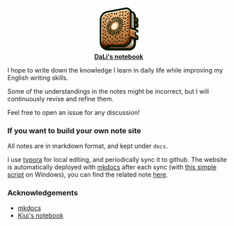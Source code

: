 
<p align="center">
    <picture>
    <img alt="note_logo" src="docs/_assets/icon.png" width="20%">
    </picture>
    </br>
    <b><a href="https://dali-jack.github.io/Notebooks/">DaLi's notebook</a></b>
</p>

I hope to write down the knowledge I learn in daily life while improving my English writing skills.

Some of the understandings in the notes might be incorrect, but I will continuously revise and refine them.

Feel free to open an issue for any discussion!

### If you want to build your own note site

All notes are in markdown format, and kept under `docs`.

I use [typora](https://typora.io/) for local editing, and periodically sync it to github.
The website is automatically deployed with [mkdocs](https://github.com/mkdocs/mkdocs) after each sync (with [this simple script](sync.ps1) on Windows), you can find the related note [here](https://note.kiui.moe/python/mkdocs/).


### Acknowledgements
* [mkdocs](https://github.com/mkdocs/mkdocs)
* [Kiui's notebook](https://github.com/ashawkey/Notebooks)